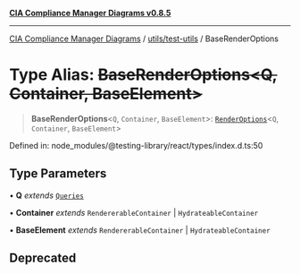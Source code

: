 [**CIA Compliance Manager Diagrams v0.8.5**](../../../README.md)

***

[CIA Compliance Manager Diagrams](../../../modules.md) / [utils/test-utils](../README.md) / BaseRenderOptions

# Type Alias: ~~BaseRenderOptions\<Q, Container, BaseElement\>~~

> **BaseRenderOptions**\<`Q`, `Container`, `BaseElement`\>: [`RenderOptions`](../interfaces/RenderOptions.md)\<`Q`, `Container`, `BaseElement`\>

Defined in: node\_modules/@testing-library/react/types/index.d.ts:50

## Type Parameters

• **Q** *extends* [`Queries`](../interfaces/Queries.md)

• **Container** *extends* `RendererableContainer` \| `HydrateableContainer`

• **BaseElement** *extends* `RendererableContainer` \| `HydrateableContainer`

## Deprecated
